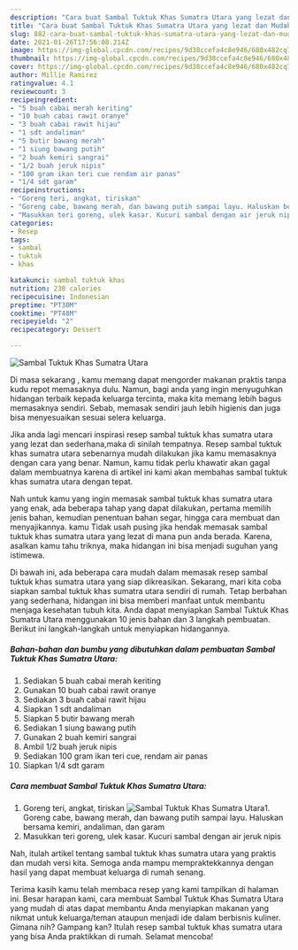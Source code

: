 ```yaml
---
description: "Cara buat Sambal Tuktuk Khas Sumatra Utara yang lezat dan Mudah Dibuat"
title: "Cara buat Sambal Tuktuk Khas Sumatra Utara yang lezat dan Mudah Dibuat"
slug: 882-cara-buat-sambal-tuktuk-khas-sumatra-utara-yang-lezat-dan-mudah-dibuat
date: 2021-01-26T17:56:08.214Z
image: https://img-global.cpcdn.com/recipes/9d38ccefa4c8e946/680x482cq70/sambal-tuktuk-khas-sumatra-utara-foto-resep-utama.jpg
thumbnail: https://img-global.cpcdn.com/recipes/9d38ccefa4c8e946/680x482cq70/sambal-tuktuk-khas-sumatra-utara-foto-resep-utama.jpg
cover: https://img-global.cpcdn.com/recipes/9d38ccefa4c8e946/680x482cq70/sambal-tuktuk-khas-sumatra-utara-foto-resep-utama.jpg
author: Millie Ramirez
ratingvalue: 4.1
reviewcount: 3
recipeingredient:
- "5 buah cabai merah keriting"
- "10 buah cabai rawit oranye"
- "3 buah cabai rawit hijau"
- "1 sdt andaliman"
- "5 butir bawang merah"
- "1 siung bawang putih"
- "2 buah kemiri sangrai"
- "1/2 buah jeruk nipis"
- "100 gram ikan teri cue rendam air panas"
- "1/4 sdt garam"
recipeinstructions:
- "Goreng teri, angkat, tiriskan"
- "Goreng cabe, bawang merah, dan bawang putih sampai layu. Haluskan bersama kemiri, andaliman, dan garam"
- "Masukkan teri goreng, ulek kasar. Kucuri sambal dengan air jeruk nipis"
categories:
- Resep
tags:
- sambal
- tuktuk
- khas

katakunci: sambal tuktuk khas 
nutrition: 238 calories
recipecuisine: Indonesian
preptime: "PT30M"
cooktime: "PT48M"
recipeyield: "2"
recipecategory: Dessert

---
```



![Sambal Tuktuk Khas Sumatra Utara](https://img-global.cpcdn.com/recipes/9d38ccefa4c8e946/680x482cq70/sambal-tuktuk-khas-sumatra-utara-foto-resep-utama.jpg)

Di masa  sekarang , kamu memang dapat mengorder makanan praktis tanpa kudu repot memasaknya dulu. Namun, bagi anda yang ingin menyuguhkan hidangan terbaik kepada keluarga tercinta, maka kita memang lebih bagus memasaknya sendiri. Sebab, memasak sendiri jauh lebih higienis dan juga bisa menyesuaikan sesuai selera keluarga.

Jika anda lagi mencari inspirasi resep sambal tuktuk khas sumatra utara yang lezat dan sederhana,maka di sinilah tempatnya. Resep sambal tuktuk khas sumatra utara  sebenarnya mudah dilakukan jika kamu memasaknya dengan cara yang benar. Namun, kamu tidak perlu khawatir akan gagal dalam membuatnya 
karena di artikel ini kami akan membahas sambal tuktuk khas sumatra utara dengan tepat.  



Nah untuk kamu yang ingin memasak sambal tuktuk khas sumatra utara yang enak, ada beberapa tahap yang dapat dilakukan, pertama memilih jenis bahan, kemudian penentuan bahan segar, hingga cara membuat dan menyajikannya. kamu Tidak usah pusing jika hendak memasak sambal tuktuk khas sumatra utara yang lezat di mana pun anda berada. Karena, asalkan kamu  tahu triknya, maka hidangan ini bisa menjadi suguhan yang istimewa.

Di bawah ini, ada beberapa cara mudah dalam memasak resep sambal tuktuk khas sumatra utara yang siap dikreasikan. Sekarang, mari kita coba siapkan sambal tuktuk khas sumatra utara sendiri di rumah. Tetap berbahan yang sederhana, hidangan ini bisa memberi manfaat untuk membantu menjaga kesehatan tubuh kita. Anda dapat menyiapkan Sambal Tuktuk Khas Sumatra Utara menggunakan 10 jenis bahan dan 3 langkah pembuatan. Berikut ini langkah-langkah untuk menyiapkan hidangannya.

<!--inarticleads1-->

##### Bahan-bahan dan bumbu yang dibutuhkan dalam pembuatan Sambal Tuktuk Khas Sumatra Utara:

1. Sediakan 5 buah cabai merah keriting
1. Gunakan 10 buah cabai rawit oranye
1. Sediakan 3 buah cabai rawit hijau
1. Siapkan 1 sdt andaliman
1. Siapkan 5 butir bawang merah
1. Sediakan 1 siung bawang putih
1. Gunakan 2 buah kemiri sangrai
1. Ambil 1/2 buah jeruk nipis
1. Sediakan 100 gram ikan teri cue, rendam air panas
1. Siapkan 1/4 sdt garam




<!--inarticleads2-->

##### Cara membuat Sambal Tuktuk Khas Sumatra Utara:

1. Goreng teri, angkat, tiriskan
<img src="https://img-global.cpcdn.com/steps/ecc1669c7137416a/160x128cq70/sambal-tuktuk-khas-sumatra-utara-langkah-memasak-1-foto.jpg" alt="Sambal Tuktuk Khas Sumatra Utara">1. Goreng cabe, bawang merah, dan bawang putih sampai layu. Haluskan bersama kemiri, andaliman, dan garam
1. Masukkan teri goreng, ulek kasar. Kucuri sambal dengan air jeruk nipis




Nah, itulah artikel tentang  sambal tuktuk khas sumatra utara  yang praktis dan mudah versi kita. Semoga anda mampu mempraktekkannya dengan hasil yang dapat membuat keluarga di rumah senang. 

Terima kasih kamu telah membaca resep yang kami tampilkan di halaman ini. Besar harapan kami, cara membuat  Sambal Tuktuk Khas Sumatra Utara yang mudah di atas dapat membantu Anda menyiapkan makanan yang nikmat untuk keluarga/teman ataupun menjadi ide dalam berbisnis kuliner. Gimana nih? Gampang kan? Itulah resep sambal tuktuk khas sumatra utara yang bisa Anda praktikkan di rumah. Selamat mencoba!

